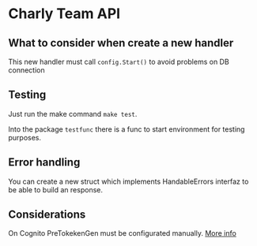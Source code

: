 # Charly Team API

## What to consider when create a new handler

This new handler must call `config.Start()` to avoid problems on DB connection

## Testing

Just run the make command ```make test```.

Into the package ```testfunc``` there is a func to start environment for testing purposes.

## Error handling

You can create a new struct which implements HandableErrors interfaz to be able to build an response.

## Considerations

On Cognito PreTokekenGen must be configurated manually. [More info](https://stackoverflow.com/questions/54530537/serverless-framework-cognito-userpool-pre-token-generator)
